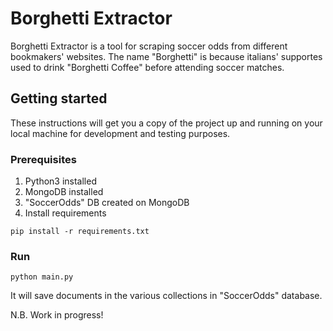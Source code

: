 # Borghetti Extractor

Borghetti Extractor is a tool for scraping soccer odds from different bookmakers' websites.
The name "Borghetti" is because italians' supportes used to drink "Borghetti Coffee" before attending soccer matches.

## Getting started

These instructions will get you a copy of the project up and running on your local machine for development and testing purposes.

### Prerequisites

1. Python3 installed
2. MongoDB installed
3. "SoccerOdds" DB created on MongoDB
4. Install requirements

```
pip install -r requirements.txt
```

### Run

```
python main.py
```

It will save documents in the various collections in "SoccerOdds" database.

N.B. Work in progress!
